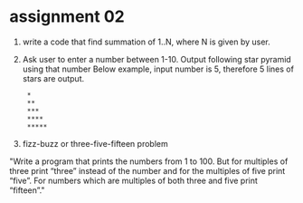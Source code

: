 # assignment 02

1. write a code that find summation of 1..N, where N is given by user.


2. Ask user to enter a number between 1-10.
Output following star pyramid using that number
Below example, input number is 5, therefore 5 lines of stars are output.

		*
		**
		***
		****
		***** 


3. fizz-buzz or three-five-fifteen problem

"Write a program that prints the numbers from 1 to 100. 
But for multiples of three print “three” instead of the number and for the multiples of five print “five”. 
For numbers which are multiples of both three and five print “fifteen”."

